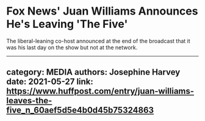 # Fox News' Juan Williams Announces He's Leaving 'The Five'

The liberal-leaning co-host announced at the end of the broadcast that it was his last day on the show but not at the network.

---
category: MEDIA
authors: Josephine Harvey
date: 2021-05-27
link: https://www.huffpost.com/entry/juan-williams-leaves-the-five_n_60aef5d5e4b0d45b75324863
---
